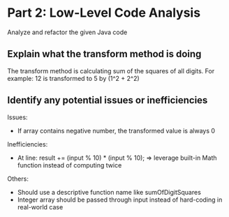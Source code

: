 # Part 2: Low-Level Code Analysis

Analyze and refactor the given Java code

## Explain what the transform method is doing
The transform method is calculating sum of the squares of all digits.
For example: 12 is transformed to 5 by (1^2 + 2^2)

## Identify any potential issues or inefficiencies
Issues:
- If array contains negative number, the transformed value is always 0

Inefficiencies:
- At line: result += (input % 10) * (input % 10); => leverage built-in Math function instead of computing twice 

Others:
- Should use a descriptive function name like sumOfDigitSquares
- Integer array should be passed through input instead of hard-coding in real-world case
